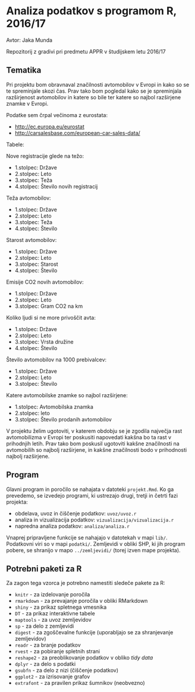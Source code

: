# Analiza podatkov s programom R, 2016/17

Avtor: Jaka Munda

Repozitorij z gradivi pri predmetu APPR v študijskem letu 2016/17

## Tematika

Pri projektu bom obravnaval značilnosti avtomobilov v Evropi in kako so se te spreminjale skozi čas. Prav tako bom pogledal kako se je spreminjala razširjenost avtomobilov in katere so bile ter katere so najbol razširjene znamke v Evropi. 

Podatke sem črpal večinoma z eurostata:

- http://ec.europa.eu/eurostat
- http://carsalesbase.com/european-car-sales-data/

Tabele:

Nove registracije glede na težo:
 - 1.stolpec: Države
 - 2.stolpec: Leto
 - 3.stolpec: Teža
 - 4.stolpec: Število novih registracij

Teža avtomobilov:
 - 1.stolpec: Države
 - 2.stolpec: Leto
 - 3.stolpec: Teža
 - 4.stolpec: Število

Starost avtomobilov:
 - 1.stolpec: Države
 - 2.stolpec: Leto
 - 3.stolpec: Starost
 - 4.stolpec: Število

Emisije CO2 novih avtomobilov:
 - 1.stolpec: Države
 - 2.stolpec: Leto
 - 3.stolpec: Gram CO2 na km

Koliko ljudi si ne more privoščit avta:
 - 1.stolpec: Države
 - 2.stolpec: Leto
 - 3.stolpec: Vrsta družine
 - 4.stolpec: Število

Število avtomobilov na 1000 prebivalcev:
 - 1.stolpec: Države
 - 2.stolpec: Leto
 - 3.stolpec: Število
 
Katere avtomobilske znamke so najbol razširjene:
 - 1.stolpec: Avtomobilska znamka
 - 2.stolpec: leto
 - 3.stolpec: Število prodanih avtomobilov

V projektu želim ugotoviti, v katerem obdobju se je zgodila največja rast avtomobilizma v Evropi ter poskusiti napovedati kakšna bo ta rast v prihodnjih letih. Prav tako bom poskusil ugotoviti kakšne značilnosti na avtomobilih so najbolj razširjene, in kakšne značilnosti bodo v prihodnosti najbolj razširjene.

## Program

Glavni program in poročilo se nahajata v datoteki `projekt.Rmd`. Ko ga prevedemo,
se izvedejo programi, ki ustrezajo drugi, tretji in četrti fazi projekta:

* obdelava, uvoz in čiščenje podatkov: `uvoz/uvoz.r`
* analiza in vizualizacija podatkov: `vizualizacija/vizualizacija.r`
* napredna analiza podatkov: `analiza/analiza.r`

Vnaprej pripravljene funkcije se nahajajo v datotekah v mapi `lib/`. Podatkovni
viri so v mapi `podatki/`. Zemljevidi v obliki SHP, ki jih program pobere, se
shranijo v mapo `../zemljevidi/` (torej izven mape projekta).

## Potrebni paketi za R

Za zagon tega vzorca je potrebno namestiti sledeče pakete za R:

* `knitr` - za izdelovanje poročila
* `rmarkdown` - za prevajanje poročila v obliki RMarkdown
* `shiny` - za prikaz spletnega vmesnika
* `DT` - za prikaz interaktivne tabele
* `maptools` - za uvoz zemljevidov
* `sp` - za delo z zemljevidi
* `digest` - za zgoščevalne funkcije (uporabljajo se za shranjevanje zemljevidov)
* `readr` - za branje podatkov
* `rvest` - za pobiranje spletnih strani
* `reshape2` - za preoblikovanje podatkov v obliko *tidy data*
* `dplyr` - za delo s podatki
* `gsubfn` - za delo z nizi (čiščenje podatkov)
* `ggplot2` - za izrisovanje grafov
* `extrafont` - za pravilen prikaz šumnikov (neobvezno)
